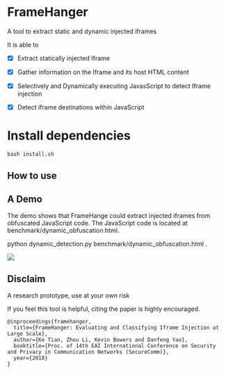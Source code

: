 # FrameHanger

A tool to extract static and dynamic injected iframes

It is able to

- [x] Extract statically injected Iframe
- [x] Gather information on the Iframe and its host HTML content
- [x] Selectively and Dynamically executing JavasScript to detect Iframe injection
- [x] Detect iframe destinations within JavaScript


# Install dependencies

```
bash install.sh
```

## How to use



## A Demo

The demo shows that FrameHange could extract injected iframes from obfuscated JavaScript code.
The JavaScript code is located at benchmark/dynamic_obfuscation.html.

python dynamic_detection.py benchmark/dynamic_obfuscation.html .


![](https://github.com/ririhedou/FrameHanger/blob/master/benchmark/demo.gif)

## Disclaim

A research prototype, use at your own risk

If you feel this tool is helpful, citing the paper is highly encouraged.

```
@inproceedings{framehanger,
  title={FrameHanger: Evaluating and Classifying Iframe Injection at Large Scale},
  author={Ke Tian, Zhou Li, Kevin Bowers and Danfeng Yao},
  booktitle={Proc. of 14th EAI International Conference on Security and Privacy in Communication Networks (SecureComm)},
  year={2018}
}
```